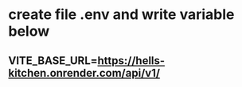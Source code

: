# create file .env and write variable below

## VITE_BASE_URL=https://hells-kitchen.onrender.com/api/v1/
